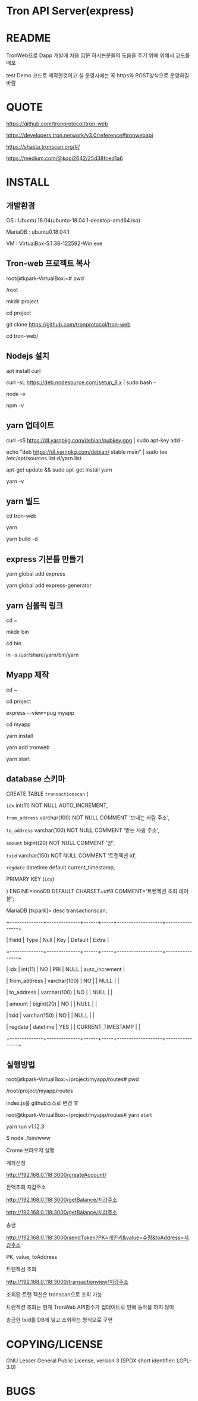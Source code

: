 # Tron API Server(express)



README
========
TronWeb으로 Dapp 개발에 처음 입문 하시는분들의 도움을 주기 위해 위해서 코드를 배포

test Demo 코드로 제작한것이고 실 운영시에는 꼭 https와 POST방식으로 운영하길 바람



QUOTE	
========
https://github.com/tronprotocol/tron-web 

https://developers.tron.network/v3.0/reference#tronwebapi

https://shasta.tronscan.org/#/

https://medium.com/@kopi2642/25d38fced1a6




INSTALL
========
개발환경 
---------------------

OS : Ubuntu 18.04(ubuntu-18.04.1-desktop-amd64.iso)

MariaDB : ubuntu0.18.04.1 

VM : VirtualBox-5.1.38-122592-Win.exe




Tron-web 프로젝트 복사
---------------------
root@tkpark-VirtualBox:~# pwd

/root

mkdir project

cd project

git clone https://github.com/tronprotocol/tron-web

cd tron-web/

  
Nodejs 설치
-----------
apt install curl

curl -sL https://deb.nodesource.com/setup_8.x | sudo bash -

node -v

npm -v
 
yarn 업데이트
------------
curl -sS https://dl.yarnpkg.com/debian/pubkey.gpg | sudo apt-key add -

echo "deb https://dl.yarnpkg.com/debian/ stable main" | sudo tee /etc/apt/sources.list.d/yarn.list

apt-get update && sudo apt-get install yarn

yarn -v
 
yarn 빌드
------------
cd tron-web

yarn

yarn build -d

 
express 기본틀 만들기
--------------------------
yarn global add express 

yarn global add express-generator

 
yarn 심볼릭 링크
--------------------------
cd ~

mkdir bin

cd bin

ln -s /usr/share/yarn/bin/yarn
 
Myapp 제작
--------------------------
cd ~

cd project

express --view=pug myapp

cd myapp

yarn install

yarn add tronweb

yarn start



database 스키마
--------------------------

CREATE TABLE `transactionscan` (

  `idx` int(11) NOT NULL AUTO_INCREMENT,
  
  `from_address` varchar(100) NOT NULL COMMENT '보내는 사람 주소',
  
  `to_address` varchar(100) NOT NULL COMMENT '받는 사람  주소',
  
  `amount` bigint(20) NOT NULL COMMENT '양',
  
  `txid` varchar(150) NOT NULL COMMENT '트랜젝션 id',
  
  `regdate` datetime default current_timestamp,
  
  PRIMARY KEY (`idx`)
  
) ENGINE=InnoDB DEFAULT CHARSET=utf8 COMMENT='트랜젝션 조회 테이블';




MariaDB [tkpark]> desc transactionscan;

+--------------+--------------+------+-----+-------------------+----------------+

| Field        | Type         | Null | Key | Default           | Extra          |

+--------------+--------------+------+-----+-------------------+----------------+

| idx          | int(11)      | NO   | PRI | NULL              | auto_increment |

| from_address | varchar(100) | NO   |     | NULL              |                |

| to_address   | varchar(100) | NO   |     | NULL              |                |

| amount       | bigint(20)   | NO   |     | NULL              |                |

| txid         | varchar(150) | NO   |     | NULL              |                |

| regdate      | datetime     | YES  |     | CURRENT_TIMESTAMP |                |

+--------------+--------------+------+-----+-------------------+----------------+

실행방법
--------------------------
root@tkpark-VirtualBox:~/project/myapp/routes# pwd

/root/project/myapp/routes

index.js를 github소스로 변경 후 

root@tkpark-VirtualBox:~/project/myapp/routes# yarn start

yarn run v1.12.3

$ node ./bin/www


Crome 브라우저 실행


계좌신청

http://192.168.0.118:3000/createAccount/

잔액조회 지갑주소 

http://192.168.0.118:3000/getBalance/지갑주소

http://192.168.0.118:3000/getBalance/지갑주소


송금

http://192.168.0.118:3000/sendToken?PK=개인키&value=수량&toAddress=지갑주소

PK, value, toAddress


트렌젝선 조회

http://192.168.0.118:3000/transactionview/지갑주소

조회된 트랜 젝션은 tronscan으로 조회 가능



트랜젝션 조회는 현재 TronWeb API함수가 업데이트로 인해 동작을 하지 않아

송금한 txid를 DB에 넣고 조회하는 형식으로 구현




COPYING/LICENSE
========
GNU Lesser General Public License, version 3 (SPDX short identifier: LGPL-3.0)




BUGS
========



